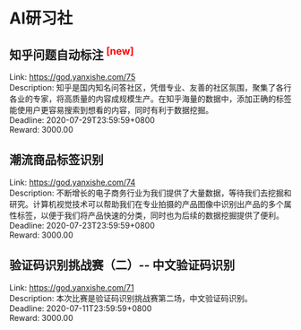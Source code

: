 # AI研习社



## 知乎问题自动标注 <sup style="color:red">[new]<sup>  

Link: https://god.yanxishe.com/75  
Description: 知乎是国内知名问答社区，凭借专业、友善的社区氛围，聚集了各行各业的专家，将高质量的内容成规模生产。在知乎海量的数据中，添加正确的标签能使用户更容易搜索到想看的内容，同时有利于数据挖掘。  
Deadline: 2020-07-29T23:59:59+0800  
Reward: 3000.00  


## 潮流商品标签识别

Link: https://god.yanxishe.com/74  
Description: 不断增长的电子商务行业为我们提供了大量数据，等待我们去挖掘和研究。计算机视觉技术可以帮助我们在专业拍摄的产品图像中识别出产品的多个属性标签，以便于我们将产品快速的分类，同时也为后续的数据挖掘提供了便利。  
Deadline: 2020-07-23T23:59:59+0800  
Reward: 3000.00  


## 验证码识别挑战赛（二）-- 中文验证码识别

Link: https://god.yanxishe.com/71  
Description: 本次比赛是验证码识别挑战赛第二场，中文验证码识别。  
Deadline: 2020-07-11T23:59:59+0800  
Reward: 3000.00  

